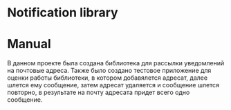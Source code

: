 # Notification library
# Manual
В данном проекте была создана библиотека для рассылки уведомлений на почтовые адреса. Также было создано тестовое приложение для оценки
работы библиотеки, в котором добавялется адресат, далее шлется ему сообщение, затем адресат удаляется и сообщение шлется повторно, в 
результате на почту адресата придет всего одно сообщение.
